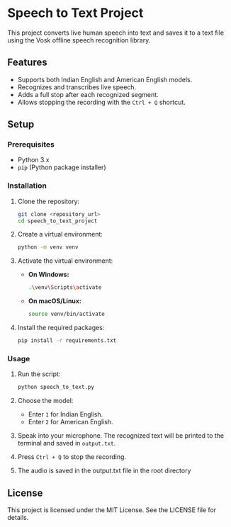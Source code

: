 # Speech to Text Project

This project converts live human speech into text and saves it to a text file using the Vosk offline speech recognition library.

## Features

- Supports both Indian English and American English models.
- Recognizes and transcribes live speech.
- Adds a full stop after each recognized segment.
- Allows stopping the recording with the `Ctrl + Q` shortcut.

## Setup

### Prerequisites

- Python 3.x
- `pip` (Python package installer)

### Installation

1. Clone the repository:

   ```bash
   git clone <repository_url>
   cd speech_to_text_project
   ```

2. Create a virtual environment:

   ```bash
   python -m venv venv
   ```

3. Activate the virtual environment:

   - **On Windows:**

     ```bash
     .\venv\Scripts\activate
     ```

   - **On macOS/Linux:**
     ```bash
     source venv/bin/activate
     ```

4. Install the required packages:

   ```bash
   pip install -r requirements.txt
   ```

### Usage

1. Run the script:

   ```bash
   python speech_to_text.py
   ```

2. Choose the model:

   - Enter `1` for Indian English.
   - Enter `2` for American English.

3. Speak into your microphone. The recognized text will be printed to the terminal and saved in `output.txt`.

4. Press `Ctrl + Q` to stop the recording.

5. The audio is saved in the output.txt file in the root directory

## License

This project is licensed under the MIT License. See the LICENSE file for details.

```

```
